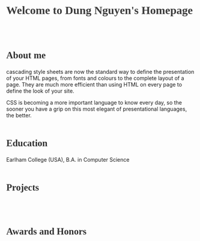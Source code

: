 <h1 style="color:rgb(60,60,60); font-family:Didot; font-size:30px">Welcome to Dung Nguyen's Homepage</h1>
<br/>
<br/>
<h2 style="color:rgb(50,50,50); font-family:Georgia; font-size:25px">About me</h2>
cascading style sheets are now the standard way to define the presentation of your HTML pages, from fonts and colours to the complete layout of a page. They are much more efficient than using HTML on every page to define the look of your site.

CSS is becoming a more important language to know every day, so the sooner you have a grip on this most elegant of presentational languages, the better.
<br/>
<br/>

<h2 style="color:rgb(50,50,50); font-family:Georgia; font-size:25px">Education</h2>
<i class="fas fa-graduation-cap"></i> Earlham College (USA), B.A. in Computer Science
<br/>
<br/>

<h2 style="color:rgb(50,50,50); font-family:Georgia; font-size:25px">Projects</h2>

<br/>
<br/>

<h2 style="color:rgb(50,50,50); font-family:Georgia; font-size:25px">Awards and Honors</h2>

<br/>
<br/>
